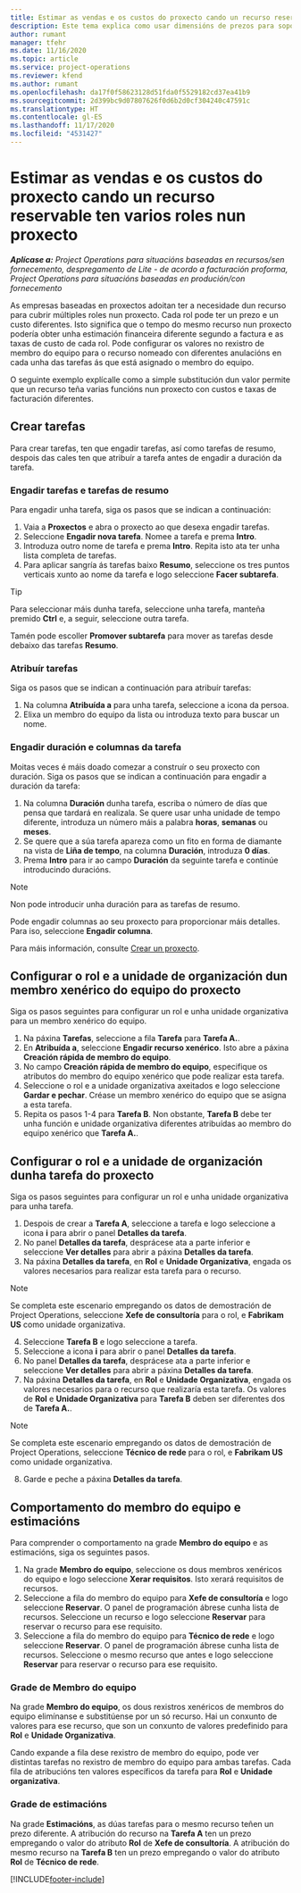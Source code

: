 ```yaml
---
title: Estimar as vendas e os custos do proxecto cando un recurso reservable ten varios roles nun proxecto
description: Este tema explica como usar dimensións de prezos para soportar estimacións de prezos e custos dun recurso que cumpra múltiples funcións nun proxecto.
author: rumant
manager: tfehr
ms.date: 11/16/2020
ms.topic: article
ms.service: project-operations
ms.reviewer: kfend
ms.author: rumant
ms.openlocfilehash: da17f0f58623128d51fda0f5529182cd37ea41b9
ms.sourcegitcommit: 2d399bc9d07807626f0d6b2d0cf304240c47591c
ms.translationtype: HT
ms.contentlocale: gl-ES
ms.lasthandoff: 11/17/2020
ms.locfileid: "4531427"
---
```

# <a name="estimate-project-sales-and-costs-when-a-bookable-resource-fills-multiple-roles-on-a-project"></a>Estimar as vendas e os custos do proxecto cando un recurso reservable ten varios roles nun proxecto 

_**Aplícase a:** Project Operations para situacións baseadas en recursos/sen fornecemento, despregamento de Lite - de acordo a facturación proforma, Project Operations para situacións baseadas en produción/con fornecemento_ 

As empresas baseadas en proxectos adoitan ter a necesidade dun recurso para cubrir múltiples roles nun proxecto. Cada rol pode ter un prezo e un custo diferentes. Isto significa que o tempo do mesmo recurso nun proxecto podería obter unha estimación financeira diferente segundo a factura e as taxas de custo de cada rol. Pode configurar os valores no rexistro de membro do equipo para o recurso nomeado con diferentes anulacións en cada unha das tarefas ás que está asignado o membro do equipo.

O seguinte exemplo explícalle como a simple substitución dun valor permite que un recurso teña varias funcións nun proxecto con custos e taxas de facturación diferentes.

## <a name="create-tasks"></a>Crear tarefas
Para crear tarefas, ten que engadir tarefas, así como tarefas de resumo, despois das cales ten que atribuír a tarefa antes de engadir a duración da tarefa. 

### <a name="add-tasks-and-summary-tasks"></a>Engadir tarefas e tarefas de resumo
Para engadir unha tarefa, siga os pasos que se indican a continuación:

1. Vaia a **Proxectos** e abra o proxecto ao que desexa engadir tarefas.
2. Seleccione **Engadir nova tarefa**. Nomee a tarefa e prema **Intro**.
3. Introduza outro nome de tarefa e prema **Intro**. Repita isto ata ter unha lista completa de tarefas.
3. Para aplicar sangría ás tarefas baixo **Resumo**, seleccione os tres puntos verticais xunto ao nome da tarefa e logo seleccione **Facer subtarefa**. 

  > [!TIP]
  > Para seleccionar máis dunha tarefa, seleccione unha tarefa, manteña premido **Ctrl** e, a seguir, seleccione outra tarefa.
  >
  > Tamén pode escoller **Promover subtarefa** para mover as tarefas desde debaixo das tarefas **Resumo**.

### <a name="assign-tasks"></a>Atribuír tarefas

Siga os pasos que se indican a continuación para atribuír tarefas:

1. Na columna **Atribuída a** para unha tarefa, seleccione a icona da persoa.
2. Elixa un membro do equipo da lista ou introduza texto para buscar un nome.

### <a name="add-task-duration-and-columns"></a>Engadir duración e columnas da tarefa

Moitas veces é máis doado comezar a construír o seu proxecto con duración. Siga os pasos que se indican a continuación para engadir a duración da tarefa:

1. Na columna **Duración** dunha tarefa, escriba o número de días que pensa que tardará en realizala. Se quere usar unha unidade de tempo diferente, introduza un número máis a palabra **horas**, **semanas** ou **meses**.
2. Se quere que a súa tarefa apareza como un fito en forma de diamante na vista de **Liña de tempo**, na columna **Duración**, introduza **0 días**.
3. Prema **Intro** para ir ao campo **Duración** da seguinte tarefa e continúe introducindo duracións.

  > [!NOTE]
  > Non pode introducir unha duración para as tarefas de resumo.

Pode engadir columnas ao seu proxecto para proporcionar máis detalles. Para iso, seleccione **Engadir columna**. 

Para máis información, consulte [Crear un proxecto](https://support.microsoft.com/en-us/office/create-a-project-a5b5e823-fb2e-45fd-be00-7d84422d9749).

## <a name="set-up-the-role-and-organization-unit-for-a-generic-project-team-member"></a>Configurar o rol e a unidade de organización dun membro xenérico do equipo do proxecto
Siga os pasos seguintes para configurar un rol e unha unidade organizativa para un membro xenérico do equipo.

1. Na páxina **Tarefas**, seleccione a fila **Tarefa** para **Tarefa A.**. 
2. En **Atribuída a**, seleccione **Engadir recurso xenérico**. Isto abre a páxina **Creación rápida de membro do equipo**.
3. No campo **Creación rápida de membro do equipo**, especifique os atributos do membro do equipo xenérico que pode realizar esta tarefa.
4. Seleccione o rol e a unidade organizativa axeitados e logo seleccione **Gardar e pechar**. Créase un membro xenérico do equipo que se asigna a esta tarefa. 
5. Repita os pasos 1-4 para **Tarefa B**. Non obstante, **Tarefa B** debe ter unha función e unidade organizativa diferentes atribuídas ao membro do equipo xenérico que **Tarefa A.**. 

## <a name="set-up-the-role-and-organization-unit-for-a-project-task"></a>Configurar o rol e a unidade de organización dunha tarefa do proxecto
Siga os pasos seguintes para configurar un rol e unha unidade organizativa para unha tarefa.

1. Despois de crear a **Tarefa A**, seleccione a tarefa e logo seleccione a icona **i** para abrir o panel **Detalles da tarefa**. 
2. No panel **Detalles da tarefa**, desprácese ata a parte inferior e seleccione **Ver detalles** para abrir a páxina **Detalles da tarefa**.
3. Na páxina **Detalles da tarefa**, en **Rol** e **Unidade Organizativa**, engada os valores necesarios para realizar esta tarefa para o recurso. 

  > [!NOTE]
  > Se completa este escenario empregando os datos de demostración de Project Operations, seleccione **Xefe de consultoría** para o rol, e **Fabrikam US** como unidade organizativa.

4. Seleccione **Tarefa B** e logo seleccione a tarefa.
5. Seleccione a icona **i** para abrir o panel **Detalles da tarefa**. 
6. No panel **Detalles da tarefa**, desprácese ata a parte inferior e seleccione **Ver detalles** para abrir a páxina **Detalles da tarefa**.
7. Na páxina **Detalles da tarefa**, en **Rol** e **Unidade Organizativa**, engada os valores necesarios para o recurso que realizaría esta tarefa. Os valores de **Rol** e **Unidade Organizativa** para **Tarefa B** deben ser diferentes dos de **Tarefa A.**. 

  > [!NOTE]
  > Se completa este escenario empregando os datos de demostración de Project Operations, seleccione **Técnico de rede** para o rol, e **Fabrikam US** como unidade organizativa.

8. Garde e peche a páxina **Detalles da tarefa**. 

## <a name="team-member-and-estimates-behavior"></a>Comportamento do membro do equipo e estimacións 
Para comprender o comportamento na grade **Membro do equipo** e as estimacións, siga os seguintes pasos.

1. Na grade **Membro do equipo**, seleccione os dous membros xenéricos do equipo e logo seleccione **Xerar requisitos**. Isto xerará requisitos de recursos. 
2. Seleccione a fila do membro do equipo para **Xefe de consultoría** e logo seleccione **Reservar**. O panel de programación ábrese cunha lista de recursos. Seleccione un recurso e logo seleccione **Reservar** para reservar o recurso para ese requisito.
3. Seleccione a fila do membro do equipo para **Técnico de rede** e logo seleccione **Reservar**. O panel de programación ábrese cunha lista de recursos. Seleccione o mesmo recurso que antes e logo seleccione **Reservar** para reservar o recurso para ese requisito.

### <a name="team-member-grid"></a>Grade de Membro do equipo 

Na grade **Membro do equipo**, os dous rexistros xenéricos de membros do equipo elimínanse e substitúense por un só recurso. Hai un conxunto de valores para ese recurso, que son un conxunto de valores predefinido para **Rol** e **Unidade Organizativa**.

Cando expande a fila dese rexistro de membro do equipo, pode ver distintas tarefas no rexistro de membro do equipo para ambas tarefas. Cada fila de atribucións ten valores específicos da tarefa para **Rol** e **Unidade organizativa**. 

### <a name="estimates-grid"></a>Grade de estimacións 

Na grade **Estimacións**, as dúas tarefas para o mesmo recurso teñen un prezo diferente. A atribución do recurso na **Tarefa A** ten un prezo empregando o valor do atributo **Rol** de **Xefe de consultoría**. A atribución do mesmo recurso na **Tarefa B** ten un prezo empregando o valor do atributo **Rol** de **Técnico de rede**.


[!INCLUDE[footer-include](../includes/footer-banner.md)]